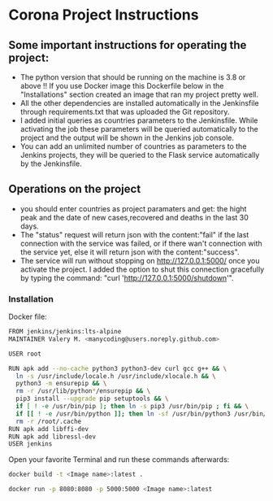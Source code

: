 # Corona Project Instructions

## Some important instructions for operating the project:
  - The python version that should be running on the machine is 3.8 or above !! If you use Docker image this Dockerfile below in the "Installations" section created an image that ran my project pretty well.
  - All the other dependencies are installed automatically in the Jenkinsfile through requirements.txt that was uploaded the Git repository.
  - I added initial queries as countries parameters to the Jenkinsfile. While activating the job these parameters will be queried automatically to the project and the output will be shown in the Jenkins job console.
  - You can add an unlimited number of countries as parameters to the Jenkins projects, they will be queried to the Flask service automatically by the Jenkinsfile.


## Operations on the project
  - you should enter countries as project paramaters and get: the hight peak and the date of new cases,recovered and deaths in the last 30 days.
  - The "status" request will return json with the content:"fail" if the last connection with the service was failed, or if there wan't connection with the service yet, else it will return json with the content:"success".
  - The service will run without stopping on http://127.0.0.1:5000/ once you activate the project. I added the option to shut this connection gracefully by typing the command: "curl 'http://127.0.0.1:5000/shutdown'".



### Installation

Docker file:
  ```sh
FROM jenkins/jenkins:lts-alpine
MAINTAINER Valery M. <manycoding@users.noreply.github.com>

USER root

RUN apk add --no-cache python3 python3-dev curl gcc g++ && \
    ln -s /usr/include/locale.h /usr/include/xlocale.h && \
    python3 -m ensurepip && \
    rm -r /usr/lib/python*/ensurepip && \
    pip3 install --upgrade pip setuptools && \
    if [ ! -e /usr/bin/pip ]; then ln -s pip3 /usr/bin/pip ; fi && \
    if [[ ! -e /usr/bin/python ]]; then ln -sf /usr/bin/python3 /usr/bin/python; fi && \
    rm -r /root/.cache
RUN apk add libffi-dev
RUN apk add libressl-dev
USER jenkins
```
Open your favorite Terminal and run these commands afterwards:
```sh
docker build -t <Image name>:latest .
```
```sh
docker run -p 8080:8080 -p 5000:5000 <Image name>:latest
```


